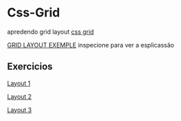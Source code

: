 # Css-Grid
apredendo grid layout
<a  href="https://gabrieel-marques-do-nascimento.github.io/Css-Grid/modulo-1/index.html"  >css grid</a>

<a href="https://gabrieel-marques-do-nascimento.github.io/Css-Grid/modulo-1/grid.html"  id= " " >GRID LAYOUT EXEMPLE</a> 
inspecione para ver a esplicassão
<h2> Exercicios</h2> 
<a href="https://gabrieel-marques-do-nascimento.github.io/Css-Grid/exercicios/layout-1.html"  id= " " >Layout 1</a> 

<a href="https://gabrieel-marques-do-nascimento.github.io/Css-Grid/exercicios/layou-2.html"  id= " " >Layout 2</a> 

<a href="https://gabrieel-marques-do-nascimento.github.io/Css-Grid/exercicios/layou-3.html"  id= " " >Layout 3 </a> 





